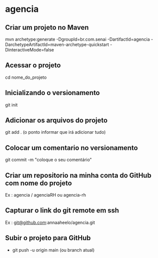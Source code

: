 # agencia

## Criar um projeto no Maven
mvn archetype:generate -DgroupId=br.com.senai -DartifactId=agencia -DarchetypeArtifactId=maven-archetype-quickstart -DinteractiveMode=false

## Acessar o projeto
cd nome_do_projeto

## Inicializando o versionamento
git init

## Adicionar os arquivos do projeto
git add . (o ponto informar que irá adicionar tudo)

## Colocar um comentario no versionamento
git commit -m "coloque o seu comentário"

## Criar um repositorio na minha conta do GitHub com nome do projeto
Ex : agencia / agenciaRH ou agencia-rh

## Capturar o link do git remote em ssh
Ex : git@github.com:annaaheelo/agencia.git

## Subir o projeto para GitHub
 - git push -u origin main (ou branch atual)